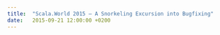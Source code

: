```yaml
---
title:  "Scala.World 2015 – A Snorkeling Excursion into Bugfixing"
date:   2015-09-21 12:00:00 +0200
---
```

